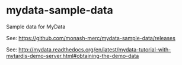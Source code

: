 # mydata-sample-data
Sample data for MyData

See: https://github.com/monash-merc/mydata-sample-data/releases

See: http://mydata.readthedocs.org/en/latest/mydata-tutorial-with-mytardis-demo-server.html#obtaining-the-demo-data
